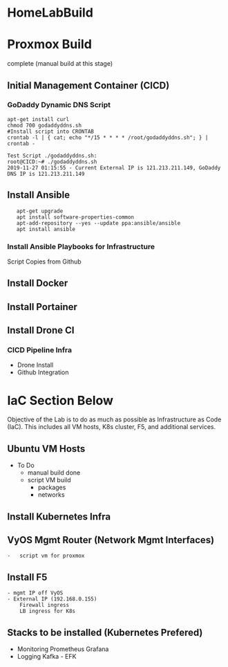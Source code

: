 # HomeLabBuild

# Proxmox Build
complete (manual build at this stage)

## Initial Management Container (CICD)

### GoDaddy Dynamic DNS Script
   ```apt-get update
   apt-get install curl
   chmod 700 godaddyddns.sh
   #Install script into CRONTAB
   crontab -l | { cat; echo "*/15 * * * * /root/godaddyddns.sh"; } | crontab -
   
   Test Script ./godaddyddns.sh:
   root@CICD:~# ./godaddyddns.sh 
   2019-11-27 01:15:55 - Current External IP is 121.213.211.149, GoDaddy DNS IP is 121.213.211.149
   ```

  
## Install Ansible
```apt-get update
   apt-get upgrade
   apt install software-properties-common
   apt-add-repository --yes --update ppa:ansible/ansible
   apt install ansible
```
### Install Ansible Playbooks for Infrastructure
Script Copies from Github


## Install Docker


## Install Portainer


## Install Drone CI

### CICD Pipeline Infra
- Drone Install
- Github Integration

# IaC Section Below

Objective of the Lab is to do as much as possible as Infrastructure as Code (IaC). This includes all VM hosts, K8s cluster, F5, and additional services.

## Ubuntu VM Hosts
 - To Do
    - manual build done
    - script VM build
        - packages
        - networks

## Install Kubernetes Infra


## VyOS Mgmt Router (Network Mgmt Interfaces)
    -   script vm for proxmox

## Install F5
    - mgmt IP off VyOS
    - External IP (192.168.0.155)
        Firewall ingress
        LB ingress for K8s


## Stacks to be installed (Kubernetes Prefered)

- Monitoring
        Prometheus
        Grafana
- Logging
        Kafka - EFK

    